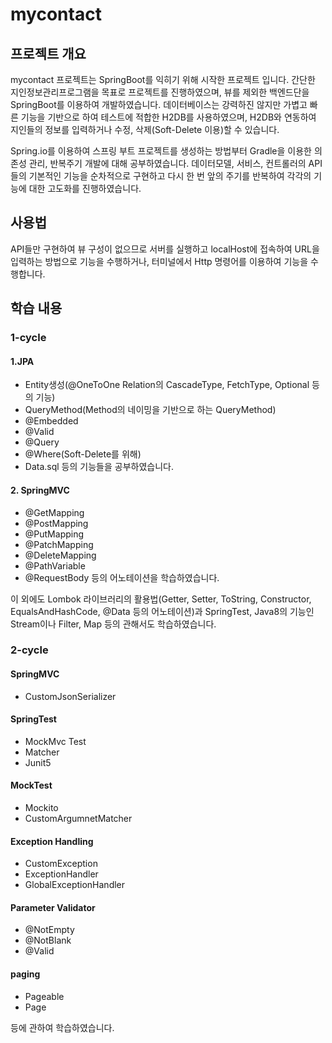 # mycontact

## 프로젝트 개요
mycontact 프로젝트는 SpringBoot를 익히기 위해 시작한 프로젝트 입니다.
간단한 지인정보관리프로그램을 목표로 프로젝트를 진행하였으며, 뷰를 제외한 백엔드단을 SpringBoot를 이용하여 개발하였습니다.
데이터베이스는 강력하진 않지만 가볍고 빠른 기능을 기반으로 하여 테스트에 적합한 H2DB를 사용하였으며, H2DB와 연동하여 지인들의 정보를
입력하거나 수정, 삭제(Soft-Delete 이용)할 수 있습니다.

Spring.io를 이용하여 스프링 부트 프로젝트를 생성하는 방법부터 Gradle을 이용한 의존성 관리, 반복주기 개발에 대해 공부하였습니다.
데이터모델, 서비스, 컨트롤러의 API들의 기본적인 기능을 순차적으로 구현하고 다시 한 번 앞의 주기를 반복하여 각각의 기능에 대한 고도화를
진행하였습니다.

## 사용법
API들만 구현하여 뷰 구성이 없으므로 서버를 실행하고 localHost에 접속하여 URL을 입력하는 방법으로 기능을 수행하거나, 터미널에서 Http 명령어를
이용하여 기능을 수행합니다.


## 학습 내용

### 1-cycle

#### 1.JPA
- Entity생성(@OneToOne Relation의 CascadeType, FetchType, Optional 등의 기능) 
- QueryMethod(Method의 네이밍을 기반으로 하는 QueryMethod)
- @Embedded
- @Valid
- @Query
- @Where(Soft-Delete를 위해)
- Data.sql 등의 기능들을 공부하였습니다.

#### 2. SpringMVC
- @GetMapping
- @PostMapping
- @PutMapping
- @PatchMapping
- @DeleteMapping
- @PathVariable
- @RequestBody
등의 어노테이션을 학습하였습니다.

이 외에도 Lombok 라이브러리의 활용법(Getter, Setter, ToString, Constructor, EqualsAndHashCode, @Data 등의 어노테이션)과
SpringTest, Java8의 기능인 Stream이나 Filter, Map 등의 관해서도 학습하였습니다.


### 2-cycle

#### SpringMVC
- CustomJsonSerializer

#### SpringTest
- MockMvc Test
- Matcher
- Junit5

#### MockTest
- Mockito
- CustomArgumnetMatcher

#### Exception Handling
- CustomException
- ExceptionHandler
- GlobalExceptionHandler

#### Parameter Validator
- @NotEmpty
- @NotBlank
- @Valid

#### paging
- Pageable
- Page<T>

등에 관하여 학습하였습니다.
